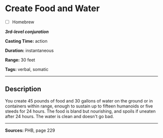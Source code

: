 # Create Food and Water

- [ ] Homebrew

***3rd-level conjuration***

**Casting Time:** action

**Duration:** instantaneous

**Range:** 30 feet

**Tags:** verbal, somatic

---

## Description
You create 45 pounds of food and 30 gallons of water on the ground or in containers within range, enough to sustain up to fifteen humanoids or five steeds for 24 hours.
The food is bland but nourishing, and spoils if uneaten after 24 hours.
The water is clean and doesn't go bad.

---

**Sources:** PHB, page 229
